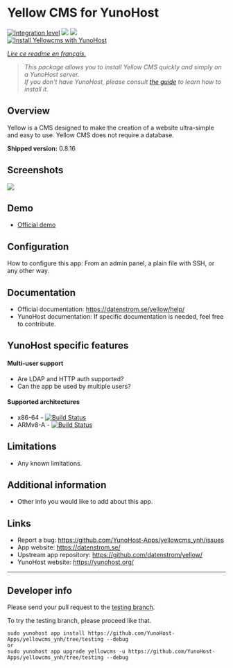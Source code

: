 # Yellow CMS for YunoHost

[![Integration level](https://dash.yunohost.org/integration/yellowcms.svg)](https://dash.yunohost.org/appci/app/yellowcms) ![](https://ci-apps.yunohost.org/ci/badges/yellowcms.status.svg) ![](https://ci-apps.yunohost.org/ci/badges/yellowcms.maintain.svg)  
[![Install Yellowcms with YunoHost](https://install-app.yunohost.org/install-with-yunohost.png)](https://install-app.yunohost.org/?app=yellowcms)

*[Lire ce readme en français.](./README_fr.md)*

> *This package allows you to install Yellow CMS quickly and simply on a YunoHost server.  
If you don't have YunoHost, please consult [the guide](https://yunohost.org/#/install) to learn how to install it.*

## Overview
Yellow is a CMS designed to make the creation of a website ultra-simple and easy to use. Yellow CMS does not require a database.

**Shipped version:** 0.8.16

## Screenshots

![](https://datenstrom.se/media/images/datenstrom-yellow-en.png)

## Demo

* [Official demo](https://datenstrom.se/yellow/demo/)

## Configuration

How to configure this app: From an admin panel, a plain file with SSH, or any other way.

## Documentation

 * Official documentation: https://datenstrom.se/yellow/help/
 * YunoHost documentation: If specific documentation is needed, feel free to contribute.

## YunoHost specific features

#### Multi-user support

* Are LDAP and HTTP auth supported?
* Can the app be used by multiple users?

#### Supported architectures

* x86-64 - [![Build Status](https://ci-apps.yunohost.org/ci/logs/yellowcms%20%28Apps%29.svg)](https://ci-apps.yunohost.org/ci/apps/yellowcms/)
* ARMv8-A - [![Build Status](https://ci-apps-arm.yunohost.org/ci/logs/yellowcms%20%28Apps%29.svg)](https://ci-apps-arm.yunohost.org/ci/apps/yellowcms/)

## Limitations

* Any known limitations.

## Additional information

* Other info you would like to add about this app.

## Links

 * Report a bug: https://github.com/YunoHost-Apps/yellowcms_ynh/issues
 * App website: https://datenstrom.se/
 * Upstream app repository: https://github.com/datenstrom/yellow/
 * YunoHost website: https://yunohost.org/

---

## Developer info

Please send your pull request to the [testing branch](https://github.com/YunoHost-Apps/yellowcms_ynh/tree/testing).

To try the testing branch, please proceed like that.
```
sudo yunohost app install https://github.com/YunoHost-Apps/yellowcms_ynh/tree/testing --debug
or
sudo yunohost app upgrade yellowcms -u https://github.com/YunoHost-Apps/yellowcms_ynh/tree/testing --debug
```
